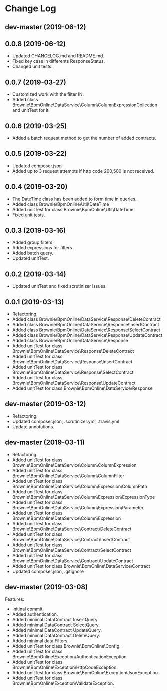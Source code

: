 # Change Log

## dev-master (2019-06-12)

## 0.0.8 (2019-06-12)

- Updated CHANGELOG.md and README.md.
- Fixed key case in differents ResponseStatus.
- Changed unit tests.

## 0.0.7 (2019-03-27)

- Customized work with the filter IN.
- Added class Brownie\BpmOnline\DataService\Column\ColumnExpressionCollection and unitTest for it.

## 0.0.6 (2019-03-25)

- Added a batch request method to get the number of added contracts.

## 0.0.5 (2019-03-22)

- Updated composer.json
- Added up to 3 request attempts if http code 200,500 is not received.

## 0.0.4 (2019-03-20)

- The DateTime class has been added to form time in queries.
- Added class Brownie\BpmOnline\Util\DateTime
- Added unitTest for class Brownie\BpmOnline\Util\DateTime
- Fixed unit tests.

## 0.0.3 (2019-03-16)

- Added group filters.
- Added expressions for filters.
- Added batch query.
- Updated unitTest.

## 0.0.2 (2019-03-14)

- Updated unitTest and fixed scrutinizer issues.

## 0.0.1 (2019-03-13)

- Refactoring.
- Added class Brownie\BpmOnline\DataService\Response\DeleteContract
- Added class Brownie\BpmOnline\DataService\Response\InsertContract
- Added class Brownie\BpmOnline\DataService\Response\SelectContract
- Added class Brownie\BpmOnline\DataService\Response\UpdateContract
- Added class Brownie\BpmOnline\DataService\Response
- Added unitTest for class Brownie\BpmOnline\DataService\Response\DeleteContract
- Added unitTest for class Brownie\BpmOnline\DataService\Response\InsertContract
- Added unitTest for class Brownie\BpmOnline\DataService\Response\SelectContract
- Added unitTest for class Brownie\BpmOnline\DataService\Response\UpdateContract
- Added unitTest for class Brownie\BpmOnline\DataService\Response

## dev-master (2019-03-12)

- Refactoring.
- Updated composer.json, .scrutinizer.yml, .travis.yml
- Update annotations.

## dev-master (2019-03-11)

- Refactoring.
- Added unitTest for class Brownie\BpmOnline\DataService\Column\ColumnExpression
- Added unitTest for class Brownie\BpmOnline\DataService\Column\ColumnFilter
- Added unitTest for class Brownie\BpmOnline\DataService\Column\Expression\ColumnPath
- Added unitTest for class Brownie\BpmOnline\DataService\Column\Expression\ExpressionType
- Added unitTest for class Brownie\BpmOnline\DataService\Column\Expression\Parameter
- Added unitTest for class Brownie\BpmOnline\DataService\Column\Expression
- Added unitTest for class Brownie\BpmOnline\DataService\Contract\DeleteContract
- Added unitTest for class Brownie\BpmOnline\DataService\Contract\InsertContract
- Added unitTest for class Brownie\BpmOnline\DataService\Contract\SelectContract
- Added unitTest for class Brownie\BpmOnline\DataService\Contract\UpdateContract
- Added unitTest for class Brownie\BpmOnline\DataService\Contract
- Updated composer.json, .gitignore

## dev-master (2019-03-08)

Features:
- Initinal commit.
- Added authentication.
- Added minimal DataContract InsertQuery.
- Added minimal DataContract SelectQuery.
- Added minimal DataContract UpdateQuery.
- Added minimal DataContract DeleteQuery.
- Added minimal data Filters.
- Added unitTest for class Brownie\BpmOnline\Config.
- Added unitTest for class Brownie\BpmOnline\Exception\AuthenticationException.
- Added unitTest for class Brownie\BpmOnline\Exception\HttpCodeException.
- Added unitTest for class Brownie\BpmOnline\Exception\JsonException.
- Added unitTest for class Brownie\BpmOnline\Exception\ValidateException.
